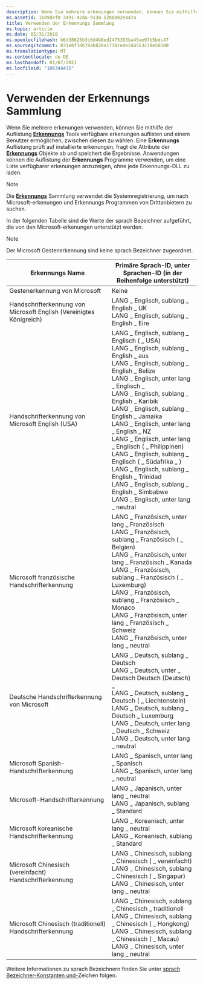 ```yaml
---
description: Wenn Sie mehrere erkenungen verwenden, können Sie mithilfe der Auflistung Erkennungs Tools verfügbare erkenungen auflisten und einem Benutzer ermöglichen, zwischen diesen zu wählen.
ms.assetid: 1b89def0-3491-42da-9138-5280002e447a
title: Verwenden der Erkennungs Sammlung
ms.topic: article
ms.date: 05/31/2018
ms.openlocfilehash: b6d38625b3c6d4b8ed2475393ba45ae97b5bdc47
ms.sourcegitcommit: 831e8f3db78ab820e1710cede244553c70e50500
ms.translationtype: MT
ms.contentlocale: de-DE
ms.lasthandoff: 01/07/2021
ms.locfileid: "106344435"
---
```

# <a name="using-the-recognizers-collection"></a>Verwenden der Erkennungs Sammlung

Wenn Sie mehrere erkenungen verwenden, können Sie mithilfe der Auflistung [**Erkennungs**](/previous-versions/windows/desktop/legacy/ms702438(v=vs.85)) Tools verfügbare erkenungen auflisten und einem Benutzer ermöglichen, zwischen diesen zu wählen. Eine **Erkennungs** Auflistung prüft auf installierte erkenungen, fragt die Attribute der [**Erkennungs**](/windows/desktop/api/msinkaut/nn-msinkaut-iinkrecognizer) Objekte ab und speichert die Ergebnisse. Anwendungen können die Auflistung der **Erkennungs** Programme verwenden, um eine Liste verfügbarer erkenungen anzuzeigen, ohne jede Erkennungs-DLL zu laden.

> [!Note]  
> Die [**Erkennungs**](/previous-versions/windows/desktop/legacy/ms702438(v=vs.85)) Sammlung verwendet die Systemregistrierung, um nach Microsoft-erkenungen und Erkennungs Programmen von Drittanbietern zu suchen.

 

In der folgenden Tabelle sind die Werte der sprach Bezeichner aufgeführt, die von den Microsoft-erkenungen unterstützt werden.

> [!Note]  
> Der Microsoft Gestenerkennung sind keine sprach Bezeichner zugeordnet.

 



| Erkennungs Name                                                      | Primäre Sprach-ID, unter Sprachen-ID (in der Reihenfolge unterstützt)                                                                                                                                                                                                                                                                                                                                                                                                                                                                                                                                                                          |
|----------------------------------------------------------------------|-----------------------------------------------------------------------------------------------------------------------------------------------------------------------------------------------------------------------------------------------------------------------------------------------------------------------------------------------------------------------------------------------------------------------------------------------------------------------------------------------------------------------------------------------------------------------------------------------------------------------------------|
| Gestenerkennung von Microsoft<br/>                              | Keine<br/>                                                                                                                                                                                                                                                                                                                                                                                                                                                                                                                                                                                                                   |
| Handschrifterkennung von Microsoft English (Vereinigtes Königreich)<br/> | LANG \_ Englisch, sublang \_ English \_ UK<br/> LANG \_ Englisch, sublang \_ English \_ Eire<br/>                                                                                                                                                                                                                                                                                                                                                                                                                                                                                                                                   |
| Handschrifterkennung von Microsoft English (USA)<br/>  | LANG \_ Englisch, sublang \_ Englisch ( \_ USA)<br/> LANG \_ Englisch, sublang \_ English \_ aus<br/> LANG \_ Englisch, sublang \_ English \_ Belize<br/> LANG \_ Englisch, unter lang \_ Englisch \_<br/> LANG \_ Englisch, sublang \_ English \_ Karibik<br/> LANG \_ Englisch, sublang \_ English \_ Jamaika<br/> LANG \_ Englisch, unter lang \_ English \_ NZ<br/> LANG \_ Englisch, unter lang \_ Englisch ( \_ Philippinen)<br/> LANG \_ Englisch, sublang \_ Englisch ( \_ Südafrika \_ )<br/> LANG \_ Englisch, sublang \_ English \_ Trinidad<br/> LANG \_ Englisch, sublang \_ English \_ Simbabwe<br/> LANG \_ Englisch, unter lang \_ neutral<br/> |
| Microsoft französische Handschrifterkennung<br/>                   | LANG \_ Französisch, unter lang \_ Französisch<br/> LANG \_ Französisch, sublang \_ Französisch ( \_ Belgien)<br/> LANG \_ Französisch, unter lang \_ Französisch \_ Kanada<br/> LANG \_ Französisch, sublang \_ Französisch ( \_ Luxemburg)<br/> LANG \_ Französisch, sublang \_ Französisch \_ Monaco<br/> LANG \_ Französisch, unter lang \_ Französisch \_ Schweiz<br/> LANG \_ Französisch, unter lang \_ neutral<br/>                                                                                                                                                                                                                                                                                     |
| Deutsche Handschrifterkennung von Microsoft<br/>                   | LANG \_ Deutsch, sublang \_ Deutsch<br/> LANG \_ Deutsch, unter \_ Deutsch Deutsch (Deutsch) \_<br/> LANG \_ Deutsch, sublang \_ Deutsch ( \_ Liechtenstein)<br/> LANG \_ Deutsch, sublang \_ Deutsch \_ Luxemburg<br/> LANG \_ Deutsch, unter lang \_ Deutsch \_ Schweiz<br/> LANG \_ Deutsch, unter lang \_ neutral<br/>                                                                                                                                                                                                                                                                                                                                |
| Microsoft Spanish-Handschrifterkennung<br/>                  | LANG \_ Spanisch, unter lang \_ Spanisch<br/> LANG \_ Spanisch, unter lang \_ neutral<br/>                                                                                                                                                                                                                                                                                                                                                                                                                                                                                                                                             |
| Microsoft-Handschrifterkennung<br/>                 | LANG \_ Japanisch, unter lang \_ neutral<br/> LANG \_ Japanisch, sublang \_ Standard<br/>                                                                                                                                                                                                                                                                                                                                                                                                                                                                                                                                           |
| Microsoft koreanische Handschrifterkennung<br/>                   | LANG \_ Koreanisch, unter lang \_ neutral<br/> LANG \_ Koreanisch, sublang \_ Standard<br/>                                                                                                                                                                                                                                                                                                                                                                                                                                                                                                                                               |
| Microsoft Chinesisch (vereinfacht) Handschrifterkennung<br/>     | LANG \_ Chinesisch, sublang \_ Chinesisch ( \_ vereinfacht)<br/> LANG \_ Chinesisch, sublang \_ Chinesisch ( \_ Singapur)<br/> LANG \_ Chinesisch, unter lang \_ neutral<br/>                                                                                                                                                                                                                                                                                                                                                                                                                                                                           |
| Microsoft Chinesisch (traditionell) Handschrifterkennung<br/>    | LANG \_ Chinesisch, sublang \_ Chinesisch \_ traditionell<br/> LANG \_ Chinesisch, sublang \_ Chinesisch ( \_ Hongkong)<br/> LANG \_ Chinesisch, sublang \_ Chinesisch ( \_ Macau)<br/> LANG \_ Chinesisch, unter lang \_ neutral<br/>                                                                                                                                                                                                                                                                                                                                                                                                                         |



 

Weitere Informationen zu sprach Bezeichnern finden Sie unter [sprach Bezeichner-Konstanten und-](../intl/language-identifier-constants-and-strings.md)Zeichen folgen.

 

 
